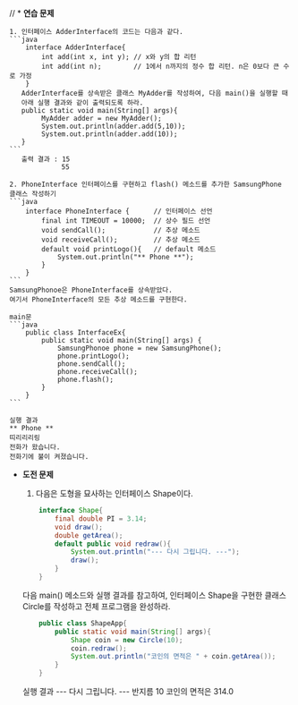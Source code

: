 // * **연습 문제**

    1. 인터페이스 AdderInterface의 코드는 다음과 같다.
    ```java
        interface AdderInterface{
            int add(int x, int y); // x와 y의 합 리턴
            int add(int n);        // 1에서 n까지의 정수 합 리턴. n은 0보다 큰 수로 가정
        }
       AdderInterface를 상속받은 클래스 MyAdder를 작성하여, 다음 main()을 실행할 때
       아래 실행 결과와 같이 출력되도록 하라. 
       public static void main(String[] args){
            MyAdder adder = new MyAdder();
            System.out.println(adder.add(5,10));
            System.out.println(adder.add(10));
       }
    ```
       출력 결과 : 15
                 55

    2. PhoneInterface 인터페이스를 구현하고 flash() 메소드를 추가한 SamsungPhone 클래스 작성하기
    ```java
        interface PhoneInterface {      // 인터페이스 선언
            final int TIMEOUT = 10000;  // 상수 필드 선언
            void sendCall();            // 추상 메소드
            void receiveCall();         // 추상 메소드
            default void printLogo(){   // default 메소드
                System.out.println("** Phone **");
            }
        }
    ``` 
    SamsungPhonoe은 PhoneInterface를 상속받았다. 
    여기서 PhoneInterface의 모든 추상 메소드를 구현한다.

    main문
    ```java
        public class InterfaceEx{
            public static void main(String[] args) {
                SamsungPhonoe phone = new SamsungPhone();
                phone.printLogo();
                phone.sendCall();
                phone.receiveCall();
                phone.flash();
            }
        }
    ``` 

    실행 결과
    ** Phone **
    띠리리리링
    전화가 왔습니다.
    전화기에 불이 켜졌습니다.

* **도전 문제**

    1. 다음은 도형을 묘사하는 인터페이스 Shape이다.
    ```java
        interface Shape{
            final double PI = 3.14;
            void draw();
            double getArea();
            default public void redraw(){
                System.out.println("--- 다시 그립니다. ---");
                draw();
            }
        }
    ```

    다음 main() 메소드와 실행 결과를 참고하여, 인터페이스 Shape을 구현한 클래스 Circle를 작성하고 전체 프로그램을 완성하라.
    ```java
        public class ShapeApp{
            public static void main(String[] args){
                Shape coin = new Circle(10);
                coin.redraw();
                System.out.println("코인의 면적은 " + coin.getArea());
            }
        }
    ```

    실행 결과
    --- 다시 그립니다. ---
    반지름 10 코인의 면적은 314.0

